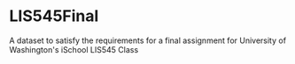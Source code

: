 # LIS545Final
A dataset to satisfy the requirements for a final assignment for University of Washington's iSchool LIS545 Class
